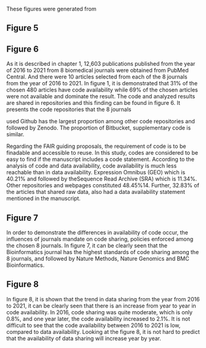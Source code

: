These figures were generated from

## Figure 5 

## Figure 6 
As it is described in chapter 1, 12,603 publications published from the year of 2016 to 2021 from 8 biomedical journals were obtained from PubMed Central. And there were 10 articles selected from each of the 8 journals from the year of 2016 to 2021. In figure 1, it is demonstrated that 31% of the chosen 480 articles have code availability while 69% of the chosen articles were not available and dominate the result. The code and analyzed results are shared in repositories and this finding can be found in figure 6. It presents the code repositories that the 8 journals

used Github has the largest proportion among other code repositories and followed by Zenodo. The proportion of Bitbucket, supplementary code is similar. 

Regarding the FAIR guiding proposals, the requirement of code is to be finadable and accessible to reuse. In this study, codes are considered to be easy to find if the manuscript includes a code statement.  According to the analysis of code and data availability, code availability is much less reachable than in data availability. 
Expression Omnibus (GEO) which is 40.21% and followed by theSequence Read Archive (SRA) which is 11.34%. Other repositories and webpages constituted 48.45%14. Further, 32.83% of the articles that shared raw data, also had a data availability statement mentioned in the manuscript.
## Figure 7
In order to demonstrate the differences in availability of code occur, the influences of journals mandate on code sharing, policies enforced among the chosen 8 journals. In figure 7, it can be clearly seen that the Bioinformatics journal has the highest standards of code sharing among the 8 journals, and followed by Nature Methods, Nature Genomics and BMC Bioinformatics. 

## Figure 8
In figure 8, it is shown that the trend in data sharing from the year from 2016 to 2021, it can be clearly seen that there is an increase from year to year in code availability. 
In 2016, code sharing was quite moderate, which is only 0.8%, and one year later, the code availability increased to 2.1%. It is not difficult to see that the code availability between 2016 to 2021 is low, compared to data availability. Looking at the figure 8, it is not hard to predict that the availability of data sharing will increase year by year. 
